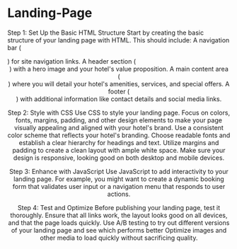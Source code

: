 # Landing-Page
Step 1: Set Up the Basic HTML Structure
Start by creating the basic structure of your landing page with HTML. This should include:
A navigation bar (<nav>) for site navigation links.
A header section (<header>) with a hero image and your hotel's value proposition.
A main content area (<main>) where you will detail your hotel's amenities, services, and special offers.
A footer (<footer>) with additional information like contact details and social media links.

Step 2: Style with CSS
Use CSS to style your landing page. Focus on colors, fonts, margins, padding, and other design elements to make your page visually appealing and aligned with your hotel's brand.
Use a consistent color scheme that reflects your hotel's branding.
Choose readable fonts and establish a clear hierarchy for headings and text.
Utilize margins and padding to create a clean layout with ample white space.
Make sure your design is responsive, looking good on both desktop and mobile devices.

Step 3: Enhance with JavaScript
Use JavaScript to add interactivity to your landing page. For example, you might want to create a dynamic booking form that validates user input or a navigation menu that responds to user actions.

Step 4: Test and Optimize
Before publishing your landing page, test it thoroughly. Ensure that all links work, the layout looks good on all devices, and that the page loads quickly.
Use A/B testing to try out different versions of your landing page and see which performs better
Optimize images and other media to load quickly without sacrificing quality.
